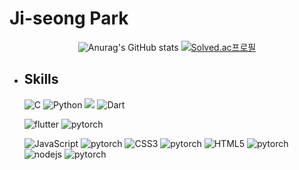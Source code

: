 # Ji-seong Park

<div align="center">

  ![Anurag's GitHub stats](https://github-readme-stats.vercel.app/api?username=jijiseong&show_icons=true&theme=radical)
  [![Solved.ac프로필](http://mazassumnida.wtf/api/generate_badge?boj=qkrwl5036)](https://solved.ac/qkrwl5036)
  
</div>


- ## Skills
  <img alt="C" src="https://img.shields.io/badge/C-A8B9CC.svg?style=plastic&logo=C&logoColor=white"/>  <img alt="Python" src="https://img.shields.io/badge/python-3776AB.svg?style=plastic&logo=Python&logoColor=white"/> <img src="https://img.shields.io/badge/Java-007396?style=plastic&logo=OpenJDK&logoColor=white"/>  <img alt="Dart" src="https://img.shields.io/badge/dart-0175C2.svg?style=plastic&logo=dart&logoColor=white"/> <br>

  <img alt="flutter" src="https://img.shields.io/badge/flutter-02569B.svg?style=plastic&logo=flutter&logoColor=white"/> <img alt="pytorch" src="https://img.shields.io/badge/pytorch-EE4C2C.svg?style=plastic&logo=pytorch&logoColor=white"/>
  
    <img alt="JavaScript" src="https://img.shields.io/badge/JavaScript-F7DF1E?style=plastic&logo=JavaScript&logoColor=white"/> <img alt="pytorch" src="https://img.shields.io/badge/pytorch-EE4C2C.svg?style=plastic&logo=pytorch&logoColor=white"/>
      <img alt="CSS3" src="https://img.shields.io/badge/CSS3-1572B6?style=plastic&logo=CSS3&logoColor=white"/> <img alt="pytorch" src="https://img.shields.io/badge/pytorch-EE4C2C.svg?style=plastic&logo=pytorch&logoColor=white"/>
        <img alt="HTML5" src="https://img.shields.io/badge/HTML5-E34F26?style=plastic&logo=HTML5&logoColor=white"/> <img alt="pytorch" src="https://img.shields.io/badge/pytorch-EE4C2C.svg?style=plastic&logo=pytorch&logoColor=white"/>
  <img alt="nodejs" src="https://img.shields.io/badge/NodeJs-339933?style=plastic&logo=Node.js&logoColor=white"/> <img alt="pytorch" src="https://img.shields.io/badge/pytorch-EE4C2C.svg?style=plastic&logo=pytorch&logoColor=white"/>
